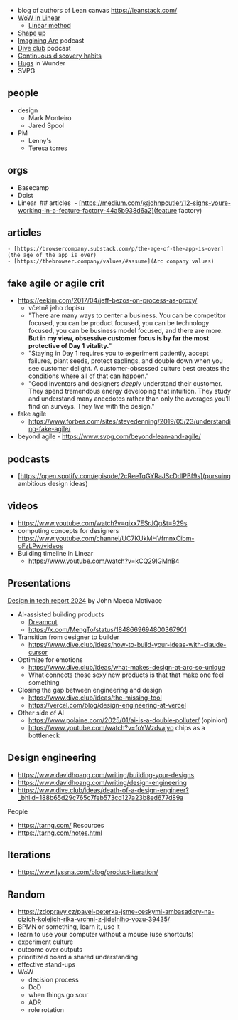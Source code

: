 - blog of authors of Lean canvas https://leanstack.com/
- [WoW in Linear](https://www.lennysnewsletter.com/p/how-linear-builds-product)
	- [Linear method](https://linear.app/method)
- [Shape up](https://basecamp.com/shapeup)
- [Imagining Arc](https://open.spotify.com/show/512srmQyB2LQTLVQzIsFV3) podcast
- [Dive club](https://open.spotify.com/show/6BuKkGfVR7FDaB3VPrN5fo) podcast
- [Continuous discovery habits](https://www.producttalk.org/)
- [Hugs](https://wunder.io/insights/positive-feedback-system-hugs) in Wunder
- SVPG
## people
- design
	- Mark Monteiro
	- Jared Spool
- PM
	- Lenny's
	- Teresa torres
## orgs
- Basecamp
- Doist
- Linear
 ## articles
 - [https://medium.com/@johnpcutler/12-signs-youre-working-in-a-feature-factory-44a5b938d6a2](feature factory)

## articles
	- [https://browsercompany.substack.com/p/the-age-of-the-app-is-over](the age of the app is over)
	- [https://thebrowser.company/values/#assume](Arc company values)

## fake agile or agile crit
- https://eekim.com/2017/04/jeff-bezos-on-process-as-proxy/
	- včetně jeho dopisu
	- "There are many ways to center a business. You can be competitor focused, you can be product focused, you can be technology focused, you can be business model focused, and there are more. **But in my view, obsessive customer focus is by far the most protective of Day 1 vitality.**"
	- "Staying in Day 1 requires you to experiment patiently, accept failures, plant seeds, protect saplings, and double down when you see customer delight. A customer-obsessed culture best creates the conditions where all of that can happen."
	- "Good inventors and designers _deeply_ understand their customer. They spend tremendous energy developing that intuition. They study and understand many anecdotes rather than only the averages you’ll find on surveys. They _live_ with the design."
- fake agile
	- https://www.forbes.com/sites/stevedenning/2019/05/23/understanding-fake-agile/
- beyond agile
		- https://www.svpg.com/beyond-lean-and-agile/
## podcasts
- [https://open.spotify.com/episode/2cReeTqGYRaJScDdIPBf9s](pursuing ambitious design ideas)
## videos
- https://www.youtube.com/watch?v=qixx7ESrJQg&t=929s
- computing concepts for designers https://www.youtube.com/channel/UC7KUkMHVfmnxCibm-oFzLPw/videos
- Building timeline in Linear
	- https://www.youtube.com/watch?v=kCQ29IGMnB4
## Presentations
[Design in tech report 2024](https://designintech.report/designintechreport-2024.html#/title-slide) by John Maeda
Motivace
- AI-assisted building products
	- [Dreamcut](https://dreamcut.ai/)
	- https://x.com/MengTo/status/1848669694800367901
- Transition from designer to builder
	- https://www.dive.club/ideas/how-to-build-your-ideas-with-claude-cursor
- Optimize for emotions
	- https://www.dive.club/ideas/what-makes-design-at-arc-so-unique
	- What connects those sexy new products is that that make one feel something
- Closing the gap between engineering and design
	- https://www.dive.club/ideas/the-missing-tool
	- https://vercel.com/blog/design-engineering-at-vercel
- Other side of AI
	- https://www.polaine.com/2025/01/ai-is-a-double-polluter/ (opinion)
	- https://www.youtube.com/watch?v=foYWzdvajvo chips as a bottleneck
## Design engineering
- https://www.davidhoang.com/writing/building-your-designs
- https://www.davidhoang.com/writing/design-engineering
- https://www.dive.club/ideas/death-of-a-design-engineer?_bhlid=188b65d29c765c7feb573cd127a23b8ed677d89a

People
- https://tarng.com/
Resources
 - https://tarng.com/notes.html
## Iterations
- https://www.lyssna.com/blog/product-iteration/
## Random
-  https://zdopravy.cz/pavel-peterka-jsme-ceskymi-ambasadory-na-cizich-kolejich-rika-vrchni-z-jidelniho-vozu-39435/
- BPMN or something, learn it, use it
- learn to use your computer without a mouse (use shortcuts)
- experiment culture
- outcome over outputs
- prioritized board a shared understanding
- effective stand-ups
- WoW
	- decision process
	- DoD
	- when things go sour
	- ADR
	- role rotation